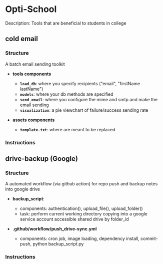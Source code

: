 # Opti-School
Description: Tools that are beneficial to students in college

## cold email
### Structure
A batch email sending toolkit 
- **tools components**
    - **`load_db`**: where you specify recipients ("email", "firstName lastName")
    - **`models`**: where your db methods are specified
    - **`send_email`**: where you configure the mime and smtp and make the email sending
    - **`visualization`**: a pie viewchart of failure/success sending rate

- **assets components**
    - **`template.txt`**: where <content> are meant to be replaced
### Instructions

## drive-backup (Google)
### Structure
A automated workflow (via github action) for repo push and backup notes into google drive

- **backup_script**: 
    - components: authentication(), upload_file(), upload_folder()
    - task: perform current working directory copying into a google service account accessible shared drive by folder_id

- **.github/workflow/push_drive-sync.yml**
    - components: cron job, image loading, dependency install, commit-push, python backup_script.py
### Instructions
